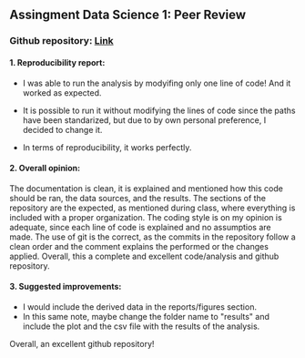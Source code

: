 
## Assingment Data Science 1: Peer Review
### Github repository: [Link](https://github.com/balintdecsi/ceu-ds-1-mini-project)


#### 1. Reproducibility report: 

- I was able to run the analysis by modyifing only one line of code! And it worked as expected. 

- It is possible to run it without modifying the lines of code since the paths have been standarized, but due to by own personal preference, I decided to change it. 

- In terms of reproducibility, it works perfectly. 

#### 2. Overall opinion:

The documentation is clean, it is explained and mentioned how this code should be ran, the data sources, and the results. The sections of the repository are the expected, as mentioned during class, where everything is included with a proper organization. The coding style is on my opinion is adequate, since each line of code is explained and no assumptios are made. The use of git is the correct, as the commits in the repository follow a clean order and the comment explains the performed or the changes applied. Overall, this a complete and excellent code/analysis and github repository. 

#### 3. Suggested improvements: 

- I would include the derived data in the reports/figures section. 
- In this same note, maybe change the folder name to "results" and include the plot and the csv file with the results of the analysis. 

Overall, an excellent github repository!



